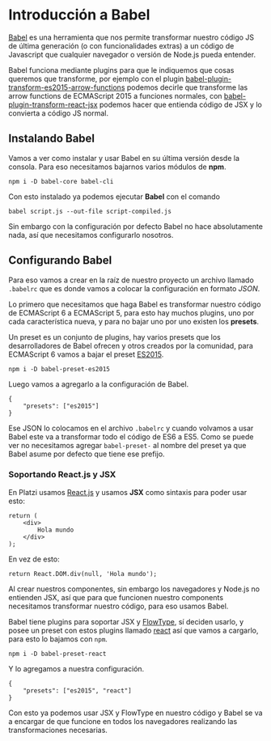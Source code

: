 # Introducción a Babel

[Babel](http://babeljs.io/) es una herramienta que nos permite transformar nuestro código JS de última generación (o con funcionalidades extras) a un código de Javascript que cualquier navegador o versión de Node.js pueda entender.

Babel funciona mediante plugins para que le indiquemos que cosas queremos que transforme, por ejemplo con el plugin [babel-plugin-transform-es2015-arrow-functions](https://www.npmjs.com/package/babel-plugin-transform-es2015-arrow-functions) podemos decirle que transforme las arrow functions de ECMAScript 2015 a funciones normales, con [babel-plugin-transform-react-jsx](https://www.npmjs.com/package/babel-plugin-transform-react-jsx) podemos hacer que entienda código de JSX y lo convierta a código JS normal.

Instalando Babel
----------------

Vamos a ver como instalar y usar Babel en su última versión desde la consola. Para eso necesitamos bajarnos varios módulos de **npm**.

    npm i -D babel-core babel-cli
    

Con esto instalado ya podemos ejecutar **Babel** con el comando

    babel script.js --out-file script-compiled.js
    

Sin embargo con la configuración por defecto Babel no hace absolutamente nada, así que necesitamos configurarlo nosotros.

Configurando Babel
------------------

Para eso vamos a crear en la raíz de nuestro proyecto un archivo llamado `.babelrc` que es donde vamos a colocar la configuración en formato _JSON_.

Lo primero que necesitamos que haga Babel es transformar nuestro código de ECMAScript 6 a ECMAScript 5, para esto hay muchos plugins, uno por cada característica nueva, y para no bajar uno por uno existen los **presets**.

Un preset es un conjunto de plugins, hay varios presets que los desarrolladores de Babel ofrecen y otros creados por la comunidad, para ECMAScript 6 vamos a bajar el preset [ES2015](https://babeljs.io/docs/plugins/preset-es2015/).

    npm i -D babel-preset-es2015
    

Luego vamos a agregarlo a la configuración de Babel.

    {
    	"presets": ["es2015"]
    }
    

Ese JSON lo colocamos en el archivo `.babelrc` y cuando volvamos a usar Babel este va a transformar todo el código de ES6 a ES5. Como se puede ver no necesitamos agregar `babel-preset-` al nombre del preset ya que Babel asume por defecto que tiene ese prefijo.

### Soportando React.js y JSX

En Platzi usamos [React.js](https://platzi.com/react/) y usamos **JSX** como sintaxis para poder usar esto:

    return (
    	<div>
    		Hola mundo
    	</div>
    );
    

En vez de esto:

    return React.DOM.div(null, 'Hola mundo');
    

Al crear nuestros componentes, sin embargo los navegadores y Node.js no entienden JSX, así que para que funcionen nuestro components necesitamos transformar nuestro código, para eso usamos Babel.

Babel tiene plugins para soportar JSX y [FlowType](http://flowtype.org/), sí deciden usarlo, y posee un preset con estos plugins llamado [react](https://babeljs.io/docs/plugins/preset-react/) así que vamos a cargarlo, para esto lo bajamos con `npm`.

    npm i -D babel-preset-react
    

Y lo agregamos a nuestra configuración.

    {
    	"presets": ["es2015", "react"]
    }
    

Con esto ya podemos usar JSX y FlowType en nuestro código y Babel se va a encargar de que funcione en todos los navegadores realizando las transformaciones necesarias.
